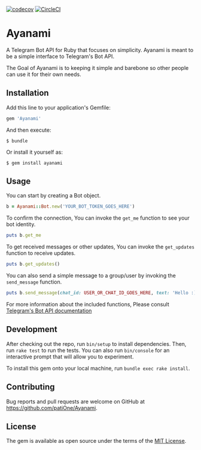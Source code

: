 [![codecov](https://codecov.io/gh/patiOne/Ayanami/branch/master/graph/badge.svg)](https://codecov.io/gh/patiOne/Ayanami) 
[![CircleCI](https://circleci.com/gh/patiOne/Ayanami.svg?style=svg)](https://circleci.com/gh/patiOne/Ayanami)
# Ayanami

A Telegram Bot API for Ruby that focuses on simplicity.
Ayanami is meant to be a simple interface to Telegram's Bot API.

The Goal of Ayanami is to keeping it simple and barebone
so other people can use it for their own needs.

## Installation

Add this line to your application's Gemfile:

```ruby
gem 'Ayanami'
```

And then execute:

    $ bundle

Or install it yourself as:

    $ gem install ayanami

## Usage

You can start by creating a Bot object.

```ruby
b = Ayanami::Bot.new('YOUR_BOT_TOKEN_GOES_HERE')
```

To confirm the connection, You can invoke the `get_me` function to see your bot identity.

```ruby
puts b.get_me
```

To get received messages or other updates,
You can invoke the `get_updates` function to receive updates.

```ruby
puts b.get_updates()
```

You can also send a simple message to a group/user by invoking the `send_message` function.

```ruby
puts b.send_message(chat_id: USER_OR_CHAT_ID_GOES_HERE, text: 'Hello :)')
```

For more information about the included functions,
Please consult [Telegram's Bot API documentation](https://core.telegram.org/bots/api)

## Development

After checking out the repo, run `bin/setup` to install dependencies.
Then, run `rake test` to run the tests.
You can also run `bin/console` for an interactive prompt that will allow you to experiment.

To install this gem onto your local machine, run `bundle exec rake install`.

## Contributing

Bug reports and pull requests are welcome on GitHub at https://github.com/patiOne/Ayanami.


## License

The gem is available as open source under the terms of the
[MIT License](http://opensource.org/licenses/MIT).

